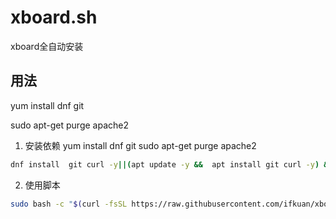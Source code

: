 # xboard.sh

xboard全自动安装

## 用法
 
 yum install dnf git
 
sudo apt-get purge apache2

1. 安装依赖
yum install dnf git
sudo apt-get purge apache2

```bash
dnf install  git curl -y||(apt update -y &&  apt install git curl -y) && bash -c "$(curl -fsSL https://get.docker.com)"
```

2. 使用脚本

```bash
sudo bash -c "$(curl -fsSL https://raw.githubusercontent.com/ifkuan/xboard.sh/master/xboard.sh)"
```
